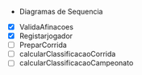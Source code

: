 - Diagramas de Sequencia
- [x] ValidaAfinacoes
- [x] Registarjogador
- [ ] PreparCorrida
- [ ] calcularClassificacaoCorrida
- [ ] calcularClassificacaoCampeonato
